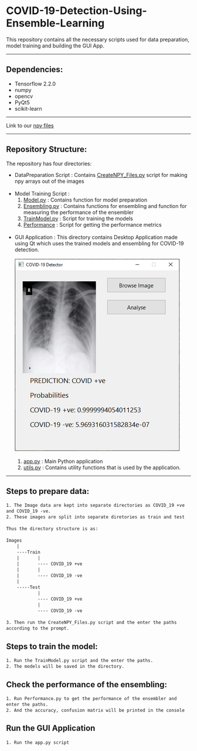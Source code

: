 # COVID-19-Detection-Using-Ensemble-Learning

This repository contains all the necessary scripts used for data preparation, model training and building the GUI App.

-----

## Dependencies:
- Tensorflow 2.2.0
- numpy
- opencv
- PyQt5
- scikit-learn

-----


Link to our [npy files](https://drive.google.com/drive/folders/1yRlHtGmDKXHYzEPMUQAi1_JMB9nqXjuX?usp=sharing)



-----

## Repository Structure:

The repository has four directories: 
- DataPreparation Script : Contains [CreateNPY_Files.py](https://github.com/CUIEMCovidProject/COVID-19-Detection-Using-Ensemble-Learning/blob/master/DataPreparation%20Script/CreateNPY_Files.py) script for making npy arrays out of the images<br><br>
- Model Training Script : <br>
    1. [Model.py](https://github.com/CUIEMCovidProject/COVID-19-Detection-Using-Ensemble-Learning/blob/master/Model%20Training%20Script/Model.py) : Contains function for model preparation
    2. [Ensembling.py](https://github.com/CUIEMCovidProject/COVID-19-Detection-Using-Ensemble-Learning/blob/master/Model%20Training%20Script/Ensembling.py) : Contains functions for ensembling and function for measuring the performance of the ensembler
    3. [TrainModel.py](https://github.com/CUIEMCovidProject/COVID-19-Detection-Using-Ensemble-Learning/blob/master/Model%20Training%20Script/TrainModel.py) : Script for training the models
    4. [Performance](https://github.com/CUIEMCovidProject/COVID-19-Detection-Using-Ensemble-Learning/blob/master/Model%20Training%20Script/Performance.py) : Script for getting the performance metrics
    <br><br>
- GUI Application : This directory contains Desktop Application made using Qt which uses the trained models and ensembling for COVID-19 detection.<br><br>
![GUI APP](https://raw.githubusercontent.com/CUIEMCovidProject/COVID-19-Detection-Using-Ensemble-Learning/master/Screenshot/python_GqQXhc1Erf.png)<br><br>
    1. [app.py](https://github.com/CUIEMCovidProject/COVID-19-Detection-Using-Ensemble-Learning/blob/master/GUI%20Application/app.py) : Main Python application
    2. [utils.py](https://github.com/CUIEMCovidProject/COVID-19-Detection-Using-Ensemble-Learning/blob/master/GUI%20Application/utils.py) : Contains utility functions that is used by the application.

-----
## Steps to prepare data:
    1. The Image data are kept into separate directories as COVID_19 +ve and COVID_19 -ve.
    2. These images are split into separate diretories as train and test

    Thus the directory structure is as:

    Images
        |
        ----Train
        |       |
        |       ---- COVID_19 +ve
        |       |
        |       ---- COVID_19 -ve
        |
        -----Test
                |
                ---- COVID_19 +ve
                |
                ---- COVID_19 -ve
        
    3. Then run the CreateNPY_Files.py script and the enter the paths according to the prompt.


## Steps to train the model:
    1. Run the TrainModel.py script and the enter the paths.
    2. The models will be saved in the directory.
    
## Check the performance of the ensembling:
    1. Run Performance.py to get the performance of the ensembler and enter the paths.    
    2. And the accuracy, confusion matrix will be printed in the console


## Run the GUI Application    
    1. Run the app.py script




